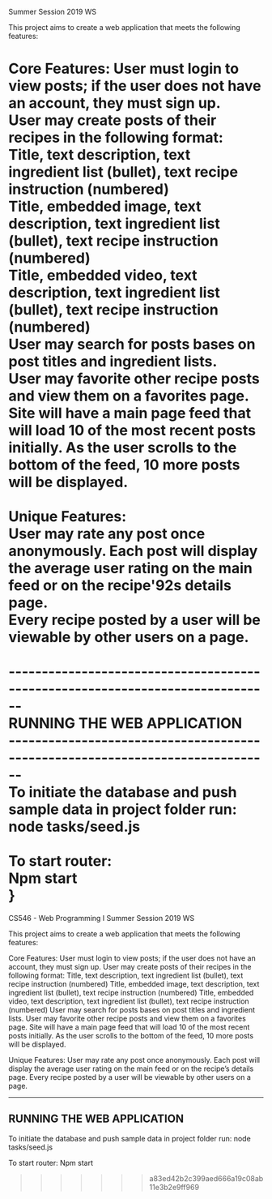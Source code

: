 
Summer Session 2019 WS

This project aims to create a web application that meets the following features:

Core Features:
User must login to view posts; if the user does not have an account, they must sign up.\
User may create posts of their recipes in the following format:\
Title, text description, text ingredient list (bullet), text recipe instruction (numbered)\
Title, embedded image, text description, text ingredient list (bullet), text recipe instruction (numbered)\
Title, embedded video, text description, text ingredient list (bullet), text recipe instruction (numbered)\
User may search for posts bases on post titles and ingredient lists.\
User may favorite other recipe posts and view them on a favorites page.\
Site will have a main page feed that will load 10 of the most recent posts initially. As the user scrolls to the bottom of the feed, 10 more posts will be displayed.\
\
Unique Features:\
User may rate any post once anonymously. Each post will display the average user rating on the main feed or on the recipe\'92s details page.\
Every recipe posted by a user will be viewable by other users on a page.\
\
------------------------------------------------------------------------------\
RUNNING THE WEB APPLICATION \
------------------------------------------------------------------------------\
To initiate the database and push sample data in project folder run:\
node tasks/seed.js\
\
To start router:\
Npm start\
}
=======

CS546 - Web Programming I
Summer Session 2019 WS

This project aims to create a web application that meets the following features:

Core Features:
User must login to view posts; if the user does not have an account, they must sign up.
User may create posts of their recipes in the following format:
Title, text description, text ingredient list (bullet), text recipe instruction (numbered)
Title, embedded image, text description, text ingredient list (bullet), text recipe instruction (numbered)
Title, embedded video, text description, text ingredient list (bullet), text recipe instruction (numbered)
User may search for posts bases on post titles and ingredient lists.
User may favorite other recipe posts and view them on a favorites page.
Site will have a main page feed that will load 10 of the most recent posts initially. As the user scrolls to the bottom of the feed, 10 more posts will be displayed.

Unique Features:
User may rate any post once anonymously. Each post will display the average user rating on the main feed or on the recipe’s details page.
Every recipe posted by a user will be viewable by other users on a page.

------------------------------------------------------------------------------
RUNNING THE WEB APPLICATION 
------------------------------------------------------------------------------
To initiate the database and push sample data in project folder run:
node tasks/seed.js

To start router:
Npm start
>>>>>>> a83ed42b2c399aed666a19c08ab11e3b2e9ff969


